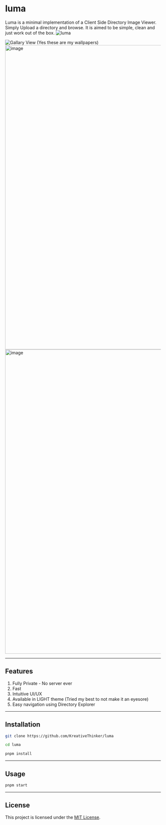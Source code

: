 # luma

Luma is a minimal implementation of a Client Side Directory Image Viewer. Simply Upload a directory and browse. It is aimed to be simple, clean and just work out of the box.
<img alt="luma" src="https://github.com/user-attachments/assets/fba5aa8e-89af-4e4b-8b34-a84952334cc7" />

<img alt="Gallary View" src="https://github.com/user-attachments/assets/58fbd851-b1a3-49ca-851b-15e981931697" />
(Yes these are my wallpapers)

<img width="1828" height="984" alt="image" src="https://github.com/user-attachments/assets/bafbcb67-d772-4210-a7e0-a8da5245f78c" />

<img width="1828" height="984" alt="image" src="https://github.com/user-attachments/assets/fbd107c6-9d43-450f-a793-8683a3928f93" />

---

## Features
1. Fully Private - No server ever
2. Fast
3. Intuitive UI/UX
4. Available in LIGHT theme (Tried my best to not make it an eyesore)
5. Easy navigation using Directory Explorer
---

## Installation

```bash
git clone https://github.com/KreativeThinker/luma

cd luma

pnpm install
```

---

## Usage

```bash
pnpm start
```

---

## License

This project is licensed under the [MIT License](LICENSE).
